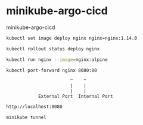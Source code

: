 # minikube-argo-cicd

minikube-argo-cicd

```bash
kubectl set image deploy nginx nginx=nginx:1.14.0
```

```bash
kubectl rollout status deploy nginx
```

```bash
kubectl run nginx --image=nginx:alpine
```

```bash
kubectl port-forward nginx 8080:80
```

                            ^    ^
                            |    |
                            |    |
                External Port  Internal Port

```bash
http://localhost:8080
```

```bash
minikube tunnel
```